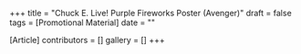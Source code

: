 +++
title = "Chuck E. Live! Purple Fireworks Poster (Avenger)"
draft = false
tags = [Promotional Material]
date = ""

[Article]
contributors = []
gallery = []
+++